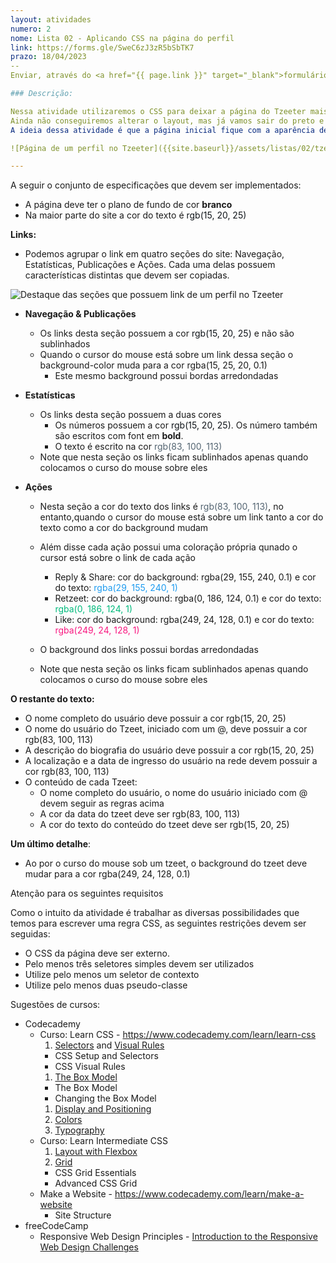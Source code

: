 ```yaml
---
layout: atividades
numero: 2
nome: Lista 02 - Aplicando CSS na página do perfil
link: https://forms.gle/SweC6zJ3zR5bSbTK7
prazo: 18/04/2023
--
Enviar, através do <a href="{{ page.link }}" target="_blank">formulário</a>, **o link para o repositório no github com a implementação da atividade descrita a seguir**. 

### Descrição:

Nessa atividade utilizaremos o CSS para deixar a página do Tzeeter mais agradável. 
Ainda não conseguiremos alterar o layout, mas já vamos sair do preto e branco. 
A ideia dessa atividade é que a página inicial fique com a aparência de figura abaixo:

![Página de um perfil no Tzeeter]({{site.baseurl}}/assets/listas/02/tzeeter_profile.png)

---
```


A seguir o conjunto de especificações que devem ser implementados:
  * A página deve ter o plano de fundo de cor **branco**
  * Na maior parte do site a cor do texto é <span style="color:rgb(15, 20, 25)"> rgb(15, 20, 25)</span>

**Links:**
  * Podemos agrupar o link em quatro seções do site: Navegação, Estatísticas, Publicações e Ações. 
Cada uma delas possuem características distintas que devem ser copiadas.

![Destaque das seções que possuem link  de um perfil no Tzeeter]({{site.baseurl}}/assets/listas/02/profile_links.png)


  * **Navegação & Publicações**
    * Os links desta seção possuem a cor  <span style="color:rgb(15, 20, 25)"> rgb(15, 20, 25)</span> e não são sublinhados
    * Quando o cursor do mouse está sobre um link dessa seção o background-color muda para a cor rgba(15, 25, 20, 0.1)
      * Este mesmo background possui bordas arredondadas

  * **Estatísticas**
    * Os links desta seção possuem a duas cores
      * Os números possuem a cor <span style="color: rgb(15, 20, 25)">rgb(15, 20, 25)</span>. Os número também são escritos com font em **bold**.
      * O texto é escrito na cor <span style="color:rgb(83, 100, 113)"> rgb(83, 100, 113)</span>
    * Note que nesta seção os links ficam sublinhados apenas quando colocamos o curso do mouse sobre eles

  * **Ações**
    * Nesta seção a cor do texto dos links é <span style="color:rgb(83, 100, 113)"> rgb(83, 100, 113)</span>, no entanto,quando o cursor do mouse está sobre um link tanto a cor do texto como a cor do background mudam
    * Além disse cada ação possui uma coloração própria qunado o cursor está sobre o link de cada ação
      * Reply & Share: cor do background: rgba(29, 155, 240, 0.1) e cor do texto: <span style="color:rgba(29, 155, 240, 1)"> rgba(29, 155, 240, 1)</span>
      * Retzeet: cor do background: rgba(0, 186, 124, 0.1) e cor do texto: <span style="color: rgba(0, 186, 124, 1)"> rgba(0, 186, 124, 1)</span>
      * Like: cor do background: rgba(249, 24, 128, 0.1) e cor do texto: <span style="color: rgba(249, 24, 128, 1)"> rgba(249, 24, 128, 1)</span>
    * O background dos links possui bordas arredondadas

    * Note que nesta seção os links ficam sublinhados apenas quando colocamos o curso do mouse sobre eles

**O restante do texto:**
  * O nome completo do usuário deve possuir a cor <span style="rgb(15, 20 , 25)">rgb(15, 20, 25)</span>
  * O nome do usuário do Tzeet, iniciado com um @, deve possuir a cor <span style="rgb(83, 100, 113)">rgb(83, 100, 113)</span>
  * A descrição do biografia do usuário deve possuir a cor  <span style="rgb(15, 20 , 25)">rgb(15, 20, 25)</span>
  * A localização e a data de ingresso do usuário na rede devem possuir a cor <span style="rgb(83, 100, 113)">rgb(83, 100, 113)</span>
  * O conteúdo de cada Tzeet:
    * O nome completo do usuário, o nome do usuário iniciado com @ devem seguir as regras acima
    * A cor da data do tzeet deve ser <span style="rgb(83, 100, 113)">rgb(83, 100, 113)</span>
    * A cor do texto do conteúdo do tzeet deve ser <span style="rgb(15, 20, 25)">rgb(15, 20, 25)</span>

**Um último detalhe**:
  * Ao por o curso do mouse sob um tzeet, o background do tzeet deve mudar para a cor <span style="rgba(249, 24, 128, 0.1)">rgba(249, 24, 128, 0.1)</span>

<span class="label label-yellow"> Atenção para os seguintes requisitos</span>

Como o intuito da atividade é trabalhar as diversas possibilidades que temos para escrever uma regra CSS, as seguintes restrições devem ser seguidas:
* O CSS da página deve ser externo.
* Pelo menos três seletores simples devem ser utilizados 
* Utilize pelo menos um seletor de contexto
* Utilize pelo menos duas pseudo-classe

<span class="label label-blue">Sugestões de cursos:</span>

- Codecademy
  - Curso: Learn CSS - <a href="https://www.codecademy.com/learn/learn-css" target="_blank">https://www.codecademy.com/learn/learn-css</a>
    1. <a href="https://www.codecademy.com/courses/learn-css/lessons/learn-css-setup-and-syntax/resume" target="_blank">Selectors</a> and <a href="https://www.codecademy.com/courses/learn-css/lessons/css-visual-rules/resume" target="_blank">Visual Rules</a>
      - CSS Setup and Selectors
      - CSS Visual Rules
    1. <a href="https://www.codecademy.com/courses/learn-css/lessons/box-model-intro/resume" target="_blank">The Box Model</a>
      - The Box Model
      - Changing the Box Model
    1. <a href="https://www.codecademy.com/courses/learn-css/lessons/css-display-positioning/resume" target="_blank">Display and Positioning</a>
    1. <a href="https://www.codecademy.com/courses/learn-css/lessons/color/resume" target="_blank">Colors</a>
    1. <a href="https://www.codecademy.com/courses/learn-css/lessons/css-typography/resume" target="_blank">Typography</a>
  - Curso: Learn Intermediate CSS
    1. <a href="https://www.codecademy.com/courses/learn-intermediate-css/lessons/learn-flexbox/resume" target="_blank">Layout with Flexbox</a>
    1. <a href="https://www.codecademy.com/courses/learn-intermediate-css/lessons/css-grid-essentials/resume" target="_blank">Grid</a>
      - CSS Grid Essentials
      - Advanced CSS Grid
  - Make a Website - <a href="https://www.codecademy.com/learn/make-a-website" target="_blank">https://www.codecademy.com/learn/make-a-website</a>
    - Site Structure
- freeCodeCamp
  - Responsive Web Design Principles - <a href="https://www.freecodecamp.org/learn/responsive-web-design/responsive-web-design-principles/" target="_blank">Introduction to the Responsive Web Design Challenges</a>
